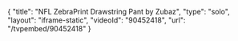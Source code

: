 {
    "title": "NFL ZebraPrint Drawstring Pant by Zubaz",
    "type": "solo",
    "layout": "iframe-static",
    "videoId": "90452418",
    "url": "\/tvpembed\/90452418"
}